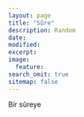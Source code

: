```yaml
---
layout: page
title: "Sûre"
description: Random
date: 
modified:
excerpt:
image:
  feature:
search_omit: true
sitemap: false
---
```

<html>
<head>
	<script>
		var posts = [];
		{% for post in site.posts %}
		posts.push("{{ post.url }}");
		{% endfor %}
		document.write("<meta http-equiv=\"refresh\" content=\"1;url=");
		document.write(posts[Math.floor(Math.random() * posts.length)]);
		document.write("\">");
	</script>
</head>

<body>
	Bir sûreye 
	<script>
		document.write("<a href=\"");
		document.write(posts[Math.floor(Math.random() * posts.length)]);
		document.write("\">yönlendiriliyorsunuz</a>...");
	</script>
</body>
</html>
